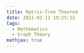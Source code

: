 ```yaml
---
title: Matrix-Tree Theorem
date: 2021-02-11 19:25:12
tags:
  - Mathematics
  - Graph Theory
mathjax: true
---
```


